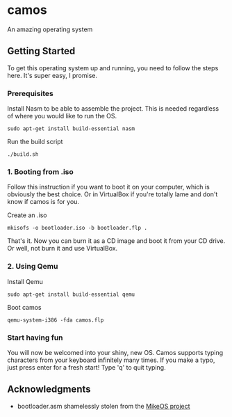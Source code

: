 # camos

An amazing operating system

## Getting Started

To get this operating system up and running, you need to follow the steps here. It's super easy, I promise.

### Prerequisites

Install Nasm to be able to assemble the project. This is needed regardless of where you would like to run the OS.

```
sudo apt-get install build-essential nasm
```
Run the build script
```
./build.sh
```

### 1. Booting from .iso

Follow this instruction if you want to boot it on your computer, which is obviously the best choice. Or in VirtualBox if you're totally lame and don't know if camos is for you.

Create an .iso

```
mkisofs -o bootloader.iso -b bootloader.flp .
```

That's it. Now you can burn it as a CD image and boot it from your CD drive. Or well, not burn it and use VirtualBox.

### 2. Using Qemu

Install Qemu

```
sudo apt-get install build-essential qemu
```
Boot camos

```
qemu-system-i386 -fda camos.flp
```

### Start having fun
You will now be welcomed into your shiny, new OS. Camos supports typing characters from your keyboard infinitely many times. If you make a typo, just press enter for a fresh start! Type 'q' to quit typing.

## Acknowledgments

* bootloader.asm shamelessly stolen from the [MikeOS project](http://mikeos.sourceforge.net/)
